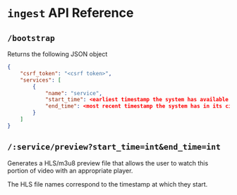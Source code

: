 # `ingest` API Reference

## `/bootstrap`

Returns the following JSON object

```json
{
	"csrf_token": "<csrf token>",
	"services": [
		{
			"name": "service",
			"start_time": <earliest timestamp the system has available in its circular buffer>,
			"end_time": <most recent timestamp the system has in its circular buffer (reference only)>,
		}
	]
}
```

## `/:service/preview?start_time=int&end_time=int`

Generates a HLS/m3u8 preview file that allows the user to watch this portion of video with an appropriate player.

The HLS file names correspond to the timestamp at which they start. 


